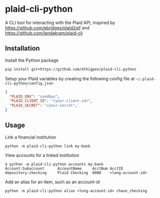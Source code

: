 # plaid-cli-python

A CLI tool for interacting with the Plaid API, inspired by https://github.com/ebridges/plaid2qif and https://github.com/landakram/plaid-cli

## Installation

Install the Python package

```bash
pip install git+https://github.com/dthigpen/plaid-cli-python
```

Setup your Plaid variables by creating the following config file at `~/.plaid-cli-python/config.json`

```json
{
  "PLAID_ENV": "sandbox",
  "PLAID_CLIENT_ID": "<your-client-id>",
  "PLAID_SECRET": "<your-secret",
}
```

## Usage

Link a financial institution

```
python -m plaid-cli-python link my-bank
```

View accounts for a linked institution

```
$ python -m plaid-cli-python accounts my-bank
Account:Subaccount      AccountName     AcctNum AcctID
depository:checking     Plaid Checking  0000    <long-account-id>
```

Add an alias for an item, such as an account-id

```
python -m plaid-cli-python alias <long-account-id> chase_checking
```
